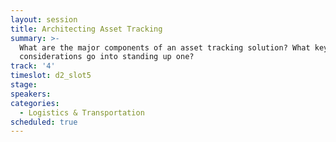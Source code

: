 ```yaml
---
layout: session
title: Architecting Asset Tracking
summary: >-
  What are the major components of an asset tracking solution? What key
  considerations go into standing up one?
track: '4'
timeslot: d2_slot5
stage:
speakers:
categories:
  - Logistics & Transportation
scheduled: true
---
```


